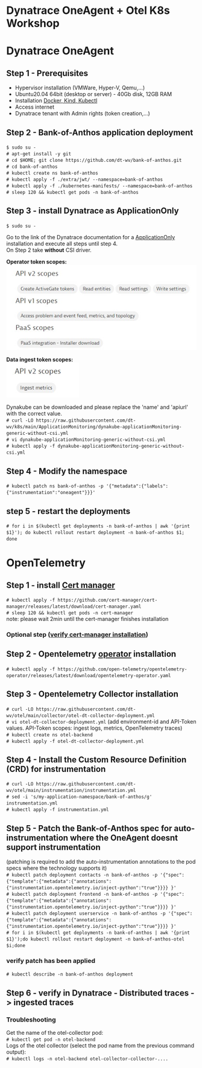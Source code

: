 # Dynatrace OneAgent + Otel K8s Workshop

# Dynatrace OneAgent

## Step 1 - Prerequisites
- Hypervisor installation (VMWare, Hyper-V, Qemu,...)
- Ubuntu20.04 64bit (desktop or server) - 40Gb disk, 12GB RAM
- Installation [Docker, Kind, Kubectl](https://github.com/dt-wv/k8s/tree/main/workshop/README.md)
- Access internet  
- Dynatrace tenant with Admin rights (token creation,...)

## Step 2 - Bank-of-Anthos application deployment
`$ sudo su -`  
`# apt-get install -y git`  
`# cd $HOME; git clone https://github.com/dt-wv/bank-of-anthos.git`  
`# cd bank-of-anthos`  
`# kubectl create ns bank-of-anthos`  
`# kubectl apply -f ./extra/jwt/ --namespace=bank-of-anthos`  
`# kubectl apply -f ./kubernetes-manifests/ --namespace=bank-of-anthos`  
`# sleep 120 && kubectl get pods -n bank-of-anthos`  

## Step 3 - install Dynatrace as ApplicationOnly
`$ sudo su -`

Go to the link of the Dynatrace documentation for a [ApplicationOnly](https://docs.dynatrace.com/docs/setup-and-configuration/setup-on-k8s/installation/app-observability-automated#manifest) installation and execute all steps until step 4.  
On Step 2 take <b>without</b> CSI driver.  

<b>Operator token scopes:</b>  
![](img/operator_k8s_token_scopes.jpg)  

<b>Data ingest token scopes:</b>  
![](img/dataingest_token_scopes.jpg)  

Dynakube can be downloaded and please replace the 'name' and 'apiurl' with the correct value.  
`# curl -LO https://raw.githubusercontent.com/dt-wv/k8s/main/ApplicationMonitoring/dynakube-applicationMonitoring-generic-without-csi.yml`  
`# vi dynakube-applicationMonitoring-generic-without-csi.yml`  
`# kubectl apply -f dynakube-applicationMonitoring-generic-without-csi.yml`

## Step 4 - Modify the namespace  
`# kubectl patch ns bank-of-anthos -p '{"metadata":{"labels":{"instrumentation":"oneagent"}}}'`

## step 5 - restart the deployments
`# for i in $(kubectl get deployments -n bank-of-anthos | awk '{print $1}'); do kubectl rollout restart deployment -n bank-of-anthos $1; done`

# OpenTelemetry

## Step 1 - install [Cert manager](https://cert-manager.io/docs/installation/kubectl/)
`# kubectl apply -f https://github.com/cert-manager/cert-manager/releases/latest/download/cert-manager.yaml`  
`# sleep 120 && kubectl get pods -n cert-manager`  
note: please wait 2min until the cert-manager finishes installation

### Optional step ([verify cert-manager installation](https://cert-manager.io/docs/installation/verify/ ))
  

## Step 2 - Opentelemetry [operator](https://github.com/open-telemetry/opentelemetry-operator) installation
`# kubectl apply -f https://github.com/open-telemetry/opentelemetry-operator/releases/latest/download/opentelemetry-operator.yaml`  

## Step 3 - Opentelemetry Collector installation
`# curl -LO https://raw.githubusercontent.com/dt-wv/otel/main/collector/otel-dt-collector-deployment.yml`  
`# vi otel-dt-collector-deployment.yml` (add environment-id and API-Token values. API-Token scopes: ingest logs, metrics, OpenTelemetry traces)  
`# kubectl create ns otel-backend`  
`# kubectl apply -f otel-dt-collector-deployment.yml`  

## Step 4 - Install the Custom Resource Definition (CRD) for instrumentation
`# curl -LO https://raw.githubusercontent.com/dt-wv/otel/main/instrumentation/instrumentation.yml`  
`# sed -i 's/my-application-namespace/bank-of-anthos/g' instrumentation.yml`  
`# kubectl apply -f instrumentation.yml`  

## Step 5 - Patch the Bank-of-Anthos spec for auto-instrumentation where the OneAgent doesnt support instrumentation   
(patching is required to add the auto-instrumentation annotations to the pod specs where the technology supports it)   
`# kubectl patch deployment contacts -n bank-of-anthos -p '{"spec": {"template":{"metadata":{"annotations":{"instrumentation.opentelemetry.io/inject-python":"true"}}}} }'`  
`# kubectl patch deployment frontend -n bank-of-anthos -p '{"spec": {"template":{"metadata":{"annotations":{"instrumentation.opentelemetry.io/inject-python":"true"}}}} }'`   
`# kubectl patch deployment userservice -n bank-of-anthos -p '{"spec": {"template":{"metadata":{"annotations":{"instrumentation.opentelemetry.io/inject-python":"true"}}}} }'`  
`# for i in $(kubectl get deployments -n bank-of-anthos | awk '{print $1}');do kubectl rollout restart deployment -n bank-of-anthos-otel $i;done`  
### verify patch has been applied
`# kubectl describe -n bank-of-anthos deployment`  

## Step 6 - verify in Dynatrace - Distributed traces -> ingested traces
### Troubleshooting
Get the name of the otel-collector pod:  
`# kubectl get pod -n otel-backend`  
Logs of the otel collector (select the pod name from the previous command output):  
`# kubectl logs -n otel-backend otel-collector-collector-....`  
